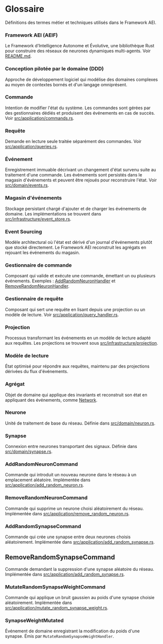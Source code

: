 # Glossaire

Définitions des termes métier et techniques utilisés dans le Framework AEI.

### Framework AEI (AEIF)
Le Framework d'Intelligence Autonome et Évolutive, une bibliothèque Rust pour construire des réseaux de neurones dynamiques multi-agents. Voir [README.md](../README.md).

### Conception pilotée par le domaine (DDD)
Approche de développement logiciel qui modélise des domaines complexes au moyen de contextes bornés et d'un langage omniprésent.

### Commande
Intention de modifier l'état du système. Les commandes sont gérées par des gestionnaires dédiés et produisent des événements en cas de succès. Voir [src/application/commands.rs](../../src/application/commands.rs).

### Requête
Demande en lecture seule traitée séparément des commandes. Voir [src/application/queries.rs](../../src/application/queries.rs).

### Événement
Enregistrement immuable décrivant un changement d'état survenu suite au traitement d'une commande. Les événements sont persistés dans le magasin d'événements et peuvent être rejoués pour reconstruire l'état. Voir [src/domain/events.rs](../../src/domain/events.rs).

### Magasin d'événements
Stockage persistant chargé d'ajouter et de charger les événements de domaine. Les implémentations se trouvent dans [src/infrastructure/event_store.rs](../../src/infrastructure/event_store.rs).

### Event Sourcing
Modèle architectural où l'état est dérivé d'un journal d'événements plutôt que stocké directement. Le Framework AEI reconstruit les agrégats en rejouant les événements du magasin.

### Gestionnaire de commande
Composant qui valide et exécute une commande, émettant un ou plusieurs événements. Exemples : [AddRandomNeuronHandler](../../src/application/add_random_neuron.rs) et [RemoveRandomNeuronHandler](../../src/application/remove_random_neuron.rs).

### Gestionnaire de requête
Composant qui sert une requête en lisant depuis une projection ou un modèle de lecture. Voir [src/application/query_handler.rs](../../src/application/query_handler.rs).

### Projection
Processus transformant les événements en un modèle de lecture adapté aux requêtes. Les projections se trouvent sous [src/infrastructure/projection](../../src/infrastructure/projection).

### Modèle de lecture
État optimisé pour répondre aux requêtes, maintenu par des projections dérivées du flux d'événements.

### Agrégat
Objet de domaine qui applique des invariants et reconstruit son état en appliquant des événements, comme [Network](../../src/domain/network.rs).

### Neurone
Unité de traitement de base du réseau. Définie dans [src/domain/neuron.rs](../../src/domain/neuron.rs).

### Synapse
Connexion entre neurones transportant des signaux. Définie dans [src/domain/synapse.rs](../../src/domain/synapse.rs).

### AddRandomNeuronCommand
Commande qui introduit un nouveau neurone dans le réseau à un emplacement aléatoire. Implémentée dans [src/application/add_random_neuron.rs](../../src/application/add_random_neuron.rs).

### RemoveRandomNeuronCommand
Commande qui supprime un neurone choisi aléatoirement du réseau. Implémentée dans [src/application/remove_random_neuron.rs](../../src/application/remove_random_neuron.rs).

### AddRandomSynapseCommand
Commande qui crée une synapse entre deux neurones choisis aléatoirement. Implémentée dans [src/application/add_random_synapse.rs](../../src/application/add_random_synapse.rs).

## RemoveRandomSynapseCommand
Commande demandant la suppression d'une synapse aléatoire du réseau. Implémentée dans [src/application/add_random_synapse.rs](../../src/application/remove_random_synapse.rs).

### MutateRandomSynapseWeightCommand
Commande qui applique un bruit gaussien au poids d'une synapse choisie aléatoirement. Implémentée dans [src/application/mutate_random_synapse_weight.rs](../../src/application/mutate_random_synapse_weight.rs).

### SynapseWeightMutated
Événement de domaine enregistrant la modification du poids d'une synapse. Émis par `MutateRandomSynapseWeightHandler`.
